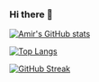### Hi there 👋

<!--
**AmirMoghadamFalahi/AmirMoghadamFalahi** is a ✨ _special_ ✨ repository because its `README.md` (this file) appears on your GitHub profile.

Here are some ideas to get you started:

- 🔭 I’m currently working on ...
- 🌱 I’m currently learning ...
- 👯 I’m looking to collaborate on ...
- 🤔 I’m looking for help with ...
- 💬 Ask me about ...
- 📫 How to reach me: ...
- 😄 Pronouns: ...
- ⚡ Fun fact: ...
-->

[![Amir's GitHub stats](readme-stats-8ffrulx9f-amirmoghadamfalahi.vercel.app/api?username=AmirMoghadamFalahi&count_private=true&show_icons=true&theme=radical)](https://github.com/AmirMoghadamFalahi)

[![Top Langs](https://github-readme-stats.vercel.app/api/top-langs/?username=AmirMoghadamFalahi&layout=compact&count_private=true&show_icons=true&theme=radical)](https://github.com/AmirMoghadamFalahi)

[![GitHub Streak](https://streak-stats.demolab.com/?user=AmirMoghadamFalahi&theme=radical)](https://git.io/streak-stats)
